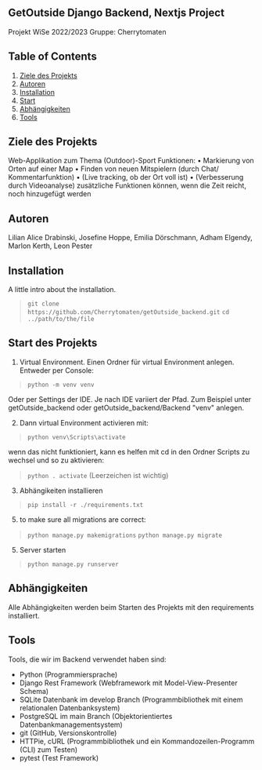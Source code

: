 ## GetOutside Django Backend, Nextjs Project
Projekt WiSe 2022/2023
Gruppe: Cherrytomaten

## Table of Contents
1. [Ziele des Projekts](#ziele-des-projekts)
2. [Autoren](#autoren)
3. [Installation](#installation)
4. [Start](#start-des-projekts)
5. [Abhängigkeiten](#abhängigkeiten)
6. [Tools](#tools)


## Ziele des Projekts
Web-Applikation zum Thema (Outdoor)-Sport
Funktionen:
   • Markierung von Orten auf einer Map
   • Finden von neuen Mitspielern (durch Chat/ Kommentarfunktion)
   • (Live tracking, ob der Ort voll ist)
   • (Verbesserung durch Videoanalyse)
zusätzliche Funktionen können, wenn die Zeit reicht, noch hinzugefügt werden

## Autoren
Lilian Alice Drabinski, Josefine Hoppe, Emilia Dörschmann, Adham Elgendy, Marlon Kerth, Leon Pester

## Installation
A little intro about the installation.

> `git clone https://github.com/Cherrytomaten/getOutside_backend.git`
> `cd ../path/to/the/file`

## Start des Projekts
1. Virtual Environment. Einen Ordner für virtual Environment anlegen. 
Entweder per Console:  
> `python -m venv venv`  

Oder per Settings der IDE. Je nach IDE variiert der Pfad. Zum Beispiel unter getOutside_backend oder getOutside_backend/Backend "venv" anlegen.

2. Dann virtual Environment activieren mit:  
> `python venv\Scripts\activate`  

wenn das nicht funktioniert, kann es helfen mit cd in den Ordner Scripts zu wechsel und so zu aktivieren:  
> `python . activate` (Leerzeichen ist wichtig)

3. Abhängikeiten installieren  
> `pip install -r ./requirements.txt`

5. to make sure all migrations are correct:  
> `python manage.py makemigrations` 
> `python manage.py migrate` 

5. Server starten   
> `python manage.py runserver`

## Abhängigkeiten
Alle Abhängigkeiten werden beim Starten des Projekts mit den requirements installiert. 


## Tools
Tools, die wir im Backend verwendet haben sind: 

   - Python (Programmiersprache)
   - Django Rest Framework (Webframework mit Model-View-Presenter Schema)
   - SQLite Datenbank im develop Branch (Programmbibliothek mit einem relationalen Datenbanksystem)
   - PostgreSQL im main Branch (Objektorientiertes Datenbankmanagementsystem)
   - git (GitHub, Versionskontrolle)
   - HTTPie, cURL (Programmbibliothek und ein Kommandozeilen-Programm (CLI) zum Testen) 
   - pytest (Test Framework)

